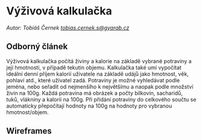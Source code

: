 # Výživová kalkulačka

*Autor: Tobiáš Černek tobias.cernek.s@gyarab.cz*

## Odborný článek

Výživová kalkulačka počítá živiny a kalorie na základě vybrané potraviny a její hmotnosti, v případě tekutin objemu.
Kalkulačka také umí vypočítat ideální denní příjem kalorií uživatele na základě udájů jako hmotnost, věk, pohlaví atd., které uživatel zadá.
Potraviny je možné vyhledávat podle jeména, nebo seřadit od nejmenšího k největšímu a naopak podle množství živin na 100g.
Každá potravina má obrázek a počty bílkovin, sacharidů, tuků, vlákniny a kalorií na 100g.
Při přidání potraviny do celkového součtu se automaticky přepočítají hodnoty na 100g na hodnoty pro vybranou hmotnost/objem.

## Wireframes
